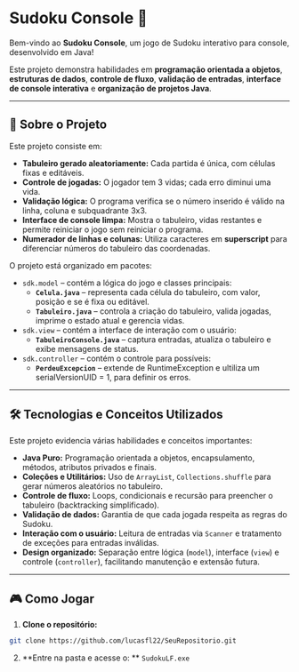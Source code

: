 # Sudoku Console 🧩

Bem-vindo ao **Sudoku Console**, um jogo de Sudoku interativo para console, desenvolvido em Java!  

Este projeto demonstra habilidades em **programação orientada a objetos**, **estruturas de dados**, **controle de fluxo**, **validação de entradas**, **interface de console interativa** e **organização de projetos Java**.

---

## 🚀 Sobre o Projeto

Este projeto consiste em:

- **Tabuleiro gerado aleatoriamente:** Cada partida é única, com células fixas e editáveis.  
- **Controle de jogadas:** O jogador tem 3 vidas; cada erro diminui uma vida.  
- **Validação lógica:** O programa verifica se o número inserido é válido na linha, coluna e subquadrante 3x3.  
- **Interface de console limpa:** Mostra o tabuleiro, vidas restantes e permite reiniciar o jogo sem reiniciar o programa.  
- **Numerador de linhas e colunas:** Utiliza caracteres em **superscript** para diferenciar números do tabuleiro das coordenadas.  

O projeto está organizado em pacotes:

- `sdk.model` – contém a lógica do jogo e classes principais:
  - **`Celula.java`** – representa cada célula do tabuleiro, com valor, posição e se é fixa ou editável.
  - **`Tabuleiro.java`** – controla a criação do tabuleiro, valida jogadas, imprime o estado atual e gerencia vidas.
- `sdk.view` – contém a interface de interação com o usuário:
  - **`TabuleiroConsole.java`** – captura entradas, atualiza o tabuleiro e exibe mensagens de status.
- `sdk.controller` – contém o controle para possíveis:
  - **`PerdeuExcepcion`** – extende de RuntimeException e ultiliza um serialVersionUID = 1, para definir os erros.

---

## 🛠 Tecnologias e Conceitos Utilizados

Este projeto evidencia várias habilidades e conceitos importantes:

- **Java Puro:** Programação orientada a objetos, encapsulamento, métodos, atributos privados e finais.  
- **Coleções e Utilitários:** Uso de `ArrayList`, `Collections.shuffle` para gerar números aleatórios no tabuleiro.  
- **Controle de fluxo:** Loops, condicionais e recursão para preencher o tabuleiro (backtracking simplificado).  
- **Validação de dados:** Garantia de que cada jogada respeita as regras do Sudoku.  
- **Interação com o usuário:** Leitura de entradas via `Scanner` e tratamento de exceções para entradas inválidas.  
- **Design organizado:** Separação entre lógica (`model`), interface (`view`) e controle (`controller`), facilitando manutenção e extensão futura.

---

## 🎮 Como Jogar

1. **Clone o repositório:**
```bash
git clone https://github.com/lucasfl22/SeuRepositorio.git
```
2. **Entre na pasta e acesse o: **
```SudokuLF.exe ```

